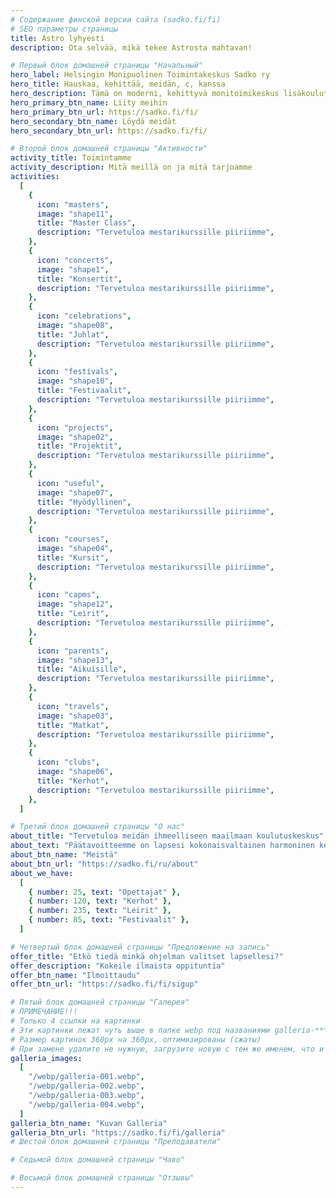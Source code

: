 ```yaml
---
# Содержание финской версии сайта (sadko.fi/fi)
# SEO параметры страницы
title: Astro lyhyesti
description: Ota selvää, mikä tekee Astrosta mahtavan!

# Первый блок домашней страницы "Начальный"
hero_label: Helsingin Monipuolinen Toimintakeskus Sadko ry
hero_title: Hauskaa, kehittää, meidän, c, kanssa
hero_description: Tämä on moderni, kehittyvä monitoimikeskus lisäkoulutukseen ja perheen vapaa-aikaan
hero_primary_btn_name: Liity meihin
hero_primary_btn_url: https://sadko.fi/fi/
hero_secondary_btn_name: Löydä meidät
hero_secondary_btn_url: https://sadko.fi/fi/

# Второй блок домашней страницы "Активности"
activity_title: Toimintamme
activity_description: Mitä meillä on ja mitä tarjoamme
activities:
  [
    {
      icon: "masters",
      image: "shape11",
      title: "Master Class",
      description: "Tervetuloa mestarikurssille piiriimme",
    },
    {
      icon: "concerts",
      image: "shape1",
      title: "Konsertit",
      description: "Tervetuloa mestarikurssille piiriimme",
    },
    {
      icon: "celebrations",
      image: "shape08",
      title: "Juhlat",
      description: "Tervetuloa mestarikurssille piiriimme",
    },
    {
      icon: "festivals",
      image: "shape10",
      title: "Festivaalit",
      description: "Tervetuloa mestarikurssille piiriimme",
    },
    {
      icon: "projects",
      image: "shape02",
      title: "Projektit",
      description: "Tervetuloa mestarikurssille piiriimme",
    },
    {
      icon: "useful",
      image: "shape07",
      title: "Hyödyllinen",
      description: "Tervetuloa mestarikurssille piiriimme",
    },
    {
      icon: "courses",
      image: "shape04",
      title: "Kursit",
      description: "Tervetuloa mestarikurssille piiriimme",
    },
    {
      icon: "capms",
      image: "shape12",
      title: "Leirit",
      description: "Tervetuloa mestarikurssille piiriimme",
    },
    {
      icon: "parents",
      image: "shape13",
      title: "Aikuisille",
      description: "Tervetuloa mestarikurssille piiriimme",
    },
    {
      icon: "travels",
      image: "shape03",
      title: "Matkat",
      description: "Tervetuloa mestarikurssille piiriimme",
    },
    {
      icon: "clubs",
      image: "shape06",
      title: "Kerhot",
      description: "Tervetuloa mestarikurssille piiriimme",
    },
  ]

# Третий блок домашней страницы "О нас"
about_title: "Tervetuloa meidän ihmeelliseen maailmaan koulutuskeskus"
about_text: "Päätavoitteemme on lapsesi kokonaisvaltainen harmoninen kehitys. Haluamme auttaa häntä kasvamaan kirkkaaksi ja yksilölliseksi persoonallisuudeksi, opettamaan häntä ajattelemaan, ajattelemaan ja päättelemään vapaasti, muodostamaan käsityksensä ympäröivän maailman monimuotoisuudesta ja tekemään hänen matkastaan ​​tiedon maailmaan jännittävää. Pääpalkinto työstämme on hymyt ja iloiset lastensilmät!!!"
about_btn_name: "Meistä"
about_btn_url: "https://sadko.fi/ru/about"
about_we_have:
  [
    { number: 25, text: "Opettajat" },
    { number: 120, text: "Kerhot" },
    { number: 235, text: "Leirit" },
    { number: 85, text: "Festivaalit" },
  ]

# Четвертый блок домашней страницы "Предложение на запись"
offer_title: "Etkö tiedä minkä ohjelman valitset lapsellesi?"
offer_description: "Kokeile ilmaista oppituntia"
offer_btn_name: "Ilmoittaudu"
offer_btn_url: "https://sadko.fi/fi/sigup"

# Пятый блок домашней страницы "Галерея"
# ПРИМЕЧАНИЕ!!!
# Только 4 ссылки на картинки
# Эти картинки лежат чуть выше в папке webp под названиями galleria-****.webp
# Размер картинок 360px на 360px, оптимизированы (сжаты)
# При замене удалите не нужную, загрузите новую с тем же именем, что и уделенная была
galleria_images:
  [
    "/webp/galleria-001.webp",
    "/webp/galleria-002.webp",
    "/webp/galleria-003.webp",
    "/webp/galleria-004.webp",
  ]
galleria_btn_name: "Kuvan Galleria"
galleria_btn_url: "https://sadko.fi/fi/galleria"
# Шестой блок домашней страницы "Преподаватели"

# Седьмой блок домашней страницы "Чаво"

# Восьмой блок домашней страницы "Отзывы"
---
```

